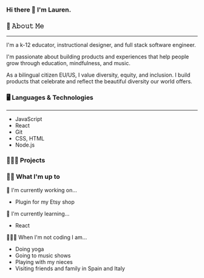 ### Hi there 👋 I'm Lauren.

### 📖 𝙰𝚋𝚘𝚞𝚝 𝙼𝚎
--- 
I'm a k-12 educator, instructional designer, and full stack software engineer. 

I'm passionate about building products and experiences that help people grow through education, mindfulness, and music. 

As a bilingual citizen EU/US, I value diversity, equity, and inclusion. I build products that celebrate and reflect the beautiful diversity our world offers. 

### 🖥️ Languages & Technologies
---
* JavaScript
* React
* Git
* CSS, HTML
* Node.js

### 👩🏼‍💻 Projects
<!-- Link to Github --> 

### 🏃‍♀️ What I'm up to

🔭 I'm currently working on...
* Plugin for my Etsy shop

🌱 I'm currently learning...
* React

🧘🏼‍♀️ When I'm not coding I am...
* Doing yoga
* Going to music shows
* Playing with my nieces
* Visiting friends and family in Spain and Italy
 

<!--
**swersk/swersk** is a ✨ _special_ ✨ repository because its `README.md` (this file) appears on your GitHub profile.

Here are some ideas to get you started:

- 🔭 I’m currently working on ...
- 🌱 I’m currently learning ...
- 👯 I’m looking to collaborate on ...
- 🤔 I’m looking for help with ...
- 💬 Ask me about ...
- 📫 How to reach me: ...
- 😄 Pronouns: ...
- ⚡ Fun fact: ...
-->
